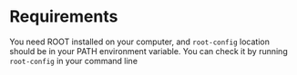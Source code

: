 # Requirements
You need ROOT installed on your computer, and `root-config` location should be in your PATH environment variable. You can check it by running `root-config` in your command line
